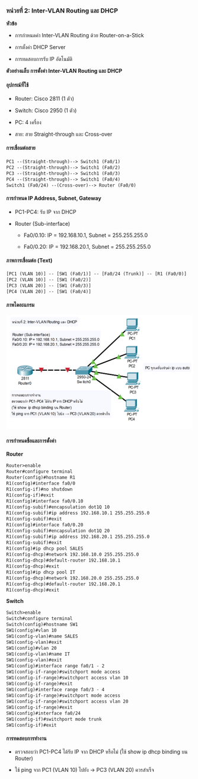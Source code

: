### หน่วยที่ 2: Inter-VLAN Routing และ DHCP

**หัวข้อ**

* การกำหนดค่า Inter-VLAN Routing ด้วย Router-on-a-Stick

* การตั้งค่า DHCP Server

* การทดสอบการรับ IP อัตโนมัติ

**ตัวอย่างแล็บ การตั้งค่า Inter-VLAN Routing และ DHCP**

#### อุปกรณ์ที่ใช้

* Router: Cisco 2811 (1 ตัว)

* Switch: Cisco 2950 (1 ตัว)

* PC: 4 เครื่อง

* สาย: สาย Straight-through และ Cross-over

#### การเชื่อมต่อสาย

```
PC1 --(Straight-through)--> Switch1 (Fa0/1)
PC2 --(Straight-through)--> Switch1 (Fa0/2)
PC3 --(Straight-through)--> Switch1 (Fa0/3)
PC4 --(Straight-through)--> Switch1 (Fa0/4)
Switch1 (Fa0/24) --(Cross-over)--> Router (Fa0/0)
```

#### การกำหนด IP Address, Subnet, Gateway

* PC1-PC4: รับ IP จาก DHCP

* Router (Sub-interface)

  * Fa0/0.10: IP = 192.168.10.1, Subnet = 255.255.255.0

  * Fa0/0.20: IP = 192.168.20.1, Subnet = 255.255.255.0

#### ภาพการเชื่อมต่อ (Text)

```
[PC1 (VLAN 10)] -- [SW1 (Fa0/1)] -- [Fa0/24 (Trunk)] -- [R1 (Fa0/0)]
[PC2 (VLAN 10)] -- [SW1 (Fa0/2)]
[PC3 (VLAN 20)] -- [SW1 (Fa0/3)]
[PC4 (VLAN 20)] -- [SW1 (Fa0/4)]
```

#### ภาพไดอะแกรม
![ตัวอย่าง ภาพ](img.png)

#### การกำหนดชื่อและการตั้งค่า

**Router**

```
Router>enable
Router#configure terminal
Router(config)#hostname R1
R1(config)#interface fa0/0
R1(config-if)#no shutdown
R1(config-if)#exit
R1(config)#interface fa0/0.10
R1(config-subif)#encapsulation dot1Q 10
R1(config-subif)#ip address 192.168.10.1 255.255.255.0
R1(config-subif)#exit
R1(config)#interface fa0/0.20
R1(config-subif)#encapsulation dot1Q 20
R1(config-subif)#ip address 192.168.20.1 255.255.255.0
R1(config-subif)#exit
R1(config)#ip dhcp pool SALES
R1(config-dhcp)#network 192.168.10.0 255.255.255.0
R1(config-dhcp)#default-router 192.168.10.1
R1(config-dhcp)#exit
R1(config)#ip dhcp pool IT
R1(config-dhcp)#network 192.168.20.0 255.255.255.0
R1(config-dhcp)#default-router 192.168.20.1
R1(config-dhcp)#exit
```

**Switch**

```
Switch>enable
Switch#configure terminal
Switch(config)#hostname SW1
SW1(config)#vlan 10
SW1(config-vlan)#name SALES
SW1(config-vlan)#exit
SW1(config)#vlan 20
SW1(config-vlan)#name IT
SW1(config-vlan)#exit
SW1(config)#interface range fa0/1 - 2
SW1(config-if-range)#switchport mode access
SW1(config-if-range)#switchport access vlan 10
SW1(config-if-range)#exit
SW1(config)#interface range fa0/3 - 4
SW1(config-if-range)#switchport mode access
SW1(config-if-range)#switchport access vlan 20
SW1(config-if-range)#exit
SW1(config)#interface fa0/24
SW1(config-if)#switchport mode trunk
SW1(config-if)#exit
```

#### การทดสอบการทำงาน

* ตรวจสอบว่า PC1-PC4 ได้รับ IP จาก DHCP หรือไม่ (ใช้ show ip dhcp binding บน Router)

* ใช้ ping จาก PC1 (VLAN 10) ไปยัง →  PC3 (VLAN 20) ควรสำเร็จ

